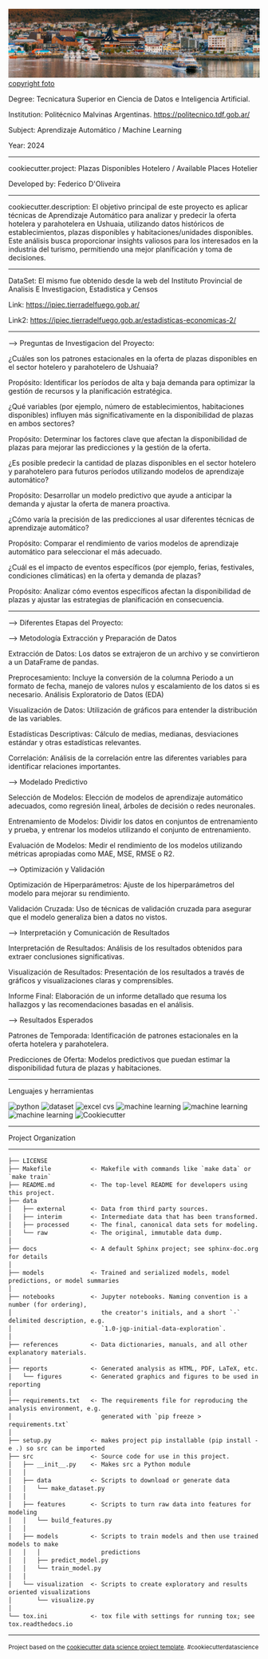 

![Ushuaia_TIerra_Del_Fuego](https://github.com/edfedo/Plazas_Disponibles_Hotelero/blob/main/reports/figures/Front.png)
[copyright foto](https://www.lonelyplanet.com/argentina/tierra-del-fuego/ushuaia)

Degree: Tecnicatura Superior en Ciencia de Datos e Inteligencia Artificial.

Institution: Politécnico Malvinas Argentinas.  https://politecnico.tdf.gob.ar/

Subject: Aprendizaje Automático / Machine Learning

Year: 2024

------------

cookiecutter.project: Plazas Disponibles Hotelero / Available Places Hotelier

Developed by: Federico D'Oliveira

------------

cookiecutter.description: El objetivo principal de este proyecto es aplicar técnicas de Aprendizaje Automático para analizar y predecir la oferta hotelera y parahotelera en Ushuaia, utilizando datos históricos de establecimientos, plazas disponibles y habitaciones/unidades disponibles. Este análisis busca proporcionar insights valiosos para los interesados en la industria del turismo, permitiendo una mejor planificación y toma de decisiones.

------------

DataSet: El mismo fue obtenido desde la web del Instituto Provincial de Analisis E Investigacion, Estadistica y Censos

Link: https://ipiec.tierradelfuego.gob.ar/

Link2: https://ipiec.tierradelfuego.gob.ar/estadisticas-economicas-2/

------------

--> Preguntas de Investigacion del Proyecto:

¿Cuáles son los patrones estacionales en la oferta de plazas disponibles en el sector hotelero y parahotelero de Ushuaia?

Propósito: Identificar los períodos de alta y baja demanda para optimizar la gestión de recursos y la planificación estratégica.

¿Qué variables (por ejemplo, número de establecimientos, habitaciones disponibles) influyen más significativamente en la disponibilidad de plazas en ambos sectores?

Propósito: Determinar los factores clave que afectan la disponibilidad de plazas para mejorar las predicciones y la gestión de la oferta.

¿Es posible predecir la cantidad de plazas disponibles en el sector hotelero y parahotelero para futuros períodos utilizando modelos de aprendizaje automático?

Propósito: Desarrollar un modelo predictivo que ayude a anticipar la demanda y ajustar la oferta de manera proactiva.

¿Cómo varía la precisión de las predicciones al usar diferentes técnicas de aprendizaje automático?

Propósito: Comparar el rendimiento de varios modelos de aprendizaje automático para seleccionar el más adecuado.

¿Cuál es el impacto de eventos específicos (por ejemplo, ferias, festivales, condiciones climáticas) en la oferta y demanda de plazas?

Propósito: Analizar cómo eventos específicos afectan la disponibilidad de plazas y ajustar las estrategias de planificación en consecuencia.

------------

--> Diferentes Etapas del Proyecto:

--> Metodología Extracción y Preparación de Datos

Extracción de Datos: Los datos se extrajeron de un archivo y se convirtieron a un DataFrame de pandas.

Preprocesamiento: Incluye la conversión de la columna Periodo a un formato de fecha, manejo de valores nulos y escalamiento de los datos si es necesario.
Análisis Exploratorio de Datos (EDA)

Visualización de Datos: Utilización de gráficos para entender la distribución de las variables.

Estadísticas Descriptivas: Cálculo de medias, medianas, desviaciones estándar y otras estadísticas relevantes.

Correlación: Análisis de la correlación entre las diferentes variables para identificar relaciones importantes. 

--> Modelado Predictivo

Selección de Modelos: Elección de modelos de aprendizaje automático adecuados, como regresión lineal, árboles de decisión o redes neuronales.

Entrenamiento de Modelos: Dividir los datos en conjuntos de entrenamiento y prueba, y entrenar los modelos utilizando el conjunto de entrenamiento.

Evaluación de Modelos: Medir el rendimiento de los modelos utilizando métricas apropiadas como MAE, MSE, RMSE o R2.

--> Optimización y Validación

Optimización de Hiperparámetros: Ajuste de los hiperparámetros del modelo para mejorar su rendimiento.

Validación Cruzada: Uso de técnicas de validación cruzada para asegurar que el modelo generaliza bien a datos no vistos.

--> Interpretación y Comunicación de Resultados

Interpretación de Resultados: Análisis de los resultados obtenidos para extraer conclusiones significativas.

Visualización de Resultados: Presentación de los resultados a través de gráficos y visualizaciones claras y comprensibles.

Informe Final: Elaboración de un informe detallado que resuma los hallazgos y las recomendaciones basadas en el análisis.

--> Resultados Esperados

Patrones de Temporada: Identificación de patrones estacionales en la oferta hotelera y parahotelera.

Predicciones de Oferta: Modelos predictivos que puedan estimar la disponibilidad futura de plazas y habitaciones.

------------

Lenguajes y herramientas

<div id="header" align="left">
    <img decoding="async" src="https://img.shields.io/badge/Python-3776AB?style=for-the-badge&logo=python&logoColor=white" alt="python"/>
  </a>
    <img decoding="async" src="https://img.shields.io/badge/Dataset-6DB33F?style=for-the-badge&logo=dataset&logoColor=white" alt="dataset"/>
  </a>
 <img decoding="async" src="https://img.shields.io/badge/Microsoft_Excel_CSV-217346?style=for-the-badge&logo=microsoft-excel&logoColor=white" alt="excel cvs"/>
  </a>
 <img decoding="async" src="https://img.shields.io/badge/Machine_Learning-FFBE00?style=for-the-badge&logo=Machine_Learning&logoColor=white" alt="machine learning"/>
  </a>
  </a>
 <img decoding="async" src="https://img.shields.io/badge/GitHub-660066?style=for-the-badge&logo=Power-BI&logoColor=white" alt="machine learning"/>
  </a>
    </a>
 <img decoding="async" src="https://img.shields.io/badge/Anaconda-009900?style=for-the-badge&logo=Power-BI&logoColor=white" alt="machine learning"/>
  </a>
    </a>
 <img decoding="async" src=" https://img.shields.io/badge/Cookiecutter-D4AA00?style=for-the-badge&logo=Cookiecutter&logoColor=white" alt="Cookiecutter"/>
  </a>
     
</div>

------------

Project Organization

------------

    ├── LICENSE
    ├── Makefile           <- Makefile with commands like `make data` or `make train`
    ├── README.md          <- The top-level README for developers using this project.
    ├── data
    │   ├── external       <- Data from third party sources.
    │   ├── interim        <- Intermediate data that has been transformed.
    │   ├── processed      <- The final, canonical data sets for modeling.
    │   └── raw            <- The original, immutable data dump.
    │
    ├── docs               <- A default Sphinx project; see sphinx-doc.org for details
    │
    ├── models             <- Trained and serialized models, model predictions, or model summaries
    │
    ├── notebooks          <- Jupyter notebooks. Naming convention is a number (for ordering),
    │                         the creator's initials, and a short `-` delimited description, e.g.
    │                         `1.0-jqp-initial-data-exploration`.
    │
    ├── references         <- Data dictionaries, manuals, and all other explanatory materials.
    │
    ├── reports            <- Generated analysis as HTML, PDF, LaTeX, etc.
    │   └── figures        <- Generated graphics and figures to be used in reporting
    │
    ├── requirements.txt   <- The requirements file for reproducing the analysis environment, e.g.
    │                         generated with `pip freeze > requirements.txt`
    │
    ├── setup.py           <- makes project pip installable (pip install -e .) so src can be imported
    ├── src                <- Source code for use in this project.
    │   ├── __init__.py    <- Makes src a Python module
    │   │
    │   ├── data           <- Scripts to download or generate data
    │   │   └── make_dataset.py
    │   │
    │   ├── features       <- Scripts to turn raw data into features for modeling
    │   │   └── build_features.py
    │   │
    │   ├── models         <- Scripts to train models and then use trained models to make
    │   │   │                 predictions
    │   │   ├── predict_model.py
    │   │   └── train_model.py
    │   │
    │   └── visualization  <- Scripts to create exploratory and results oriented visualizations
    │       └── visualize.py
    │
    └── tox.ini            <- tox file with settings for running tox; see tox.readthedocs.io


--------

<p><small>Project based on the <a target="_blank" href="https://drivendata.github.io/cookiecutter-data-science/">cookiecutter data science project template</a>. #cookiecutterdatascience</small></p>
